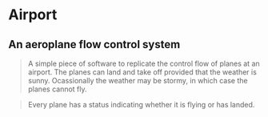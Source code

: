 # Airport

## An aeroplane flow control system

> A simple piece of software to replicate the control flow of planes at an airport.
The planes can land and take off provided that the weather is sunny. Ocassionally the weather may be stormy, in which case the planes cannot fly.

> Every plane has a status indicating whether it is flying or has landed.
